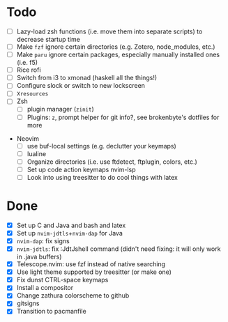 # Todo

* [ ] Lazy-load zsh functions (i.e. move them into separate scripts) to decrease startup time
* [ ] Make `fzf` ignore certain directories (e.g. Zotero, node\_modules, etc.)
* [ ] Make `paru` ignore certain packages, especially manually installed ones (i.e. f5)
* [ ] Rice rofi
* [ ] Switch from i3 to xmonad (haskell all the things!)
* [ ] Configure slock or switch to new lockscreen
* [ ] `Xresources`
* [ ] Zsh
  + [ ] plugin manager (`zinit`)
  + [ ] Plugins: `z`, prompt helper for git info?, see brokenbyte's dotfiles for more
* Neovim
  + [ ] use buf-local settings (e.g. declutter your keymaps)
  + [ ] lualine
  + [ ] Organize directories (i.e. use ftdetect, ftplugin, colors, etc.)
  + [ ] Set up code action keymaps nvim-lsp
  + [ ] Look into using treesitter to do cool things with latex

# Done

* [X] Set up C and Java and bash and latex
* [X] Set up `nvim-jdtls`+`nvim-dap` for Java
* [X] `nvim-dap`: fix signs
* [X] `nvim-jdtls`: fix :JdtJshell command (didn't need fixing: it will only work in .java buffers)
* [X] Telescope.nvim: use fzf instead of native searching
* [X] Use light theme supported by treesitter (or make one)
* [X] Fix dunst CTRL-space keymaps
* [X] Install a compositor
* [X] Change zathura colorscheme to github
* [X] gitsigns
* [X] Transition to pacmanfile
